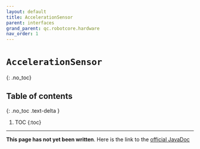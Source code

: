 ```yaml
---
layout: default
title: AccelerationSensor
parent: interfaces
grand_parent: qc.robotcore.hardware
nav_order: 1
---
```

# `AccelerationSensor`
{: .no_toc}

## Table of contents
{: .no_toc .text-delta }

1. TOC
{:toc}
---
**This page has not yet been written**. Here is the link to the [official JavaDoc](https://ftctechnh.github.io/ftc_app/doc/javadoc/com/qualcomm/robotcore/hardware/AccelerationSensor.html)
        